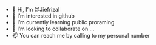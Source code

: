 - 👋 Hi, I’m @Jiefrizal
- 👀 I’m interested in github
- 🌱 I’m currently learning public proraming
- 💞️ I’m looking to collaborate on ...
- 📫 You can reach me by calling to my personal number

<!---
Jiefrizal/Jiefrizal is a ✨ special ✨ repository because its `README.md` (this file) appears on your GitHub profile.
You can click the Preview link to take a look at your changes.
--->
